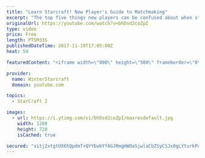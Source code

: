 ```yaml
---
title: "Learn Starcraft! New Player's Guide to Matchmaking"
excerpt: "The top five things new players can be confused about when starting off playing Starcraft 2!"
originalUrl: https://youtube.com/watch?v=bhDsd2coZpI
type: video
price: Free
length: PT5M33S
publishedDateTime: 2017-11-19T17:05:00Z
heat: 50

featuredContent: "<iframe width=\"800\" height=\"500\" frameborder=\"0\" src=\"https://www.youtube.com/embed/bhDsd2coZpI\" allow=\"accelerometer; autoplay; encrypted-media; gyroscope; picture-in-picture\" allowfullscreen></iframe>"

provider:
  name: WinterStarcraft
  domain: youtube.com

topics:
  - StarCraft 2

images:
  - url: https://i.ytimg.com/vi/bhDsd2coZpI/maxresdefault.jpg
    width: 1280
    height: 720
    isCached: true

secured: "vitj2xtgtUX6hQpdmT+QYYEwbYf6GJRmgHWOaSjwlaCbZSyCSJx0gLYturkPcFtuz5iDUKuldwTDo5v0Drd0QH55hUxotJT6qgewJp1rKRQOJ3tCYlq9Hb6bwC29NDEH9xLqUZcMJZoJb6BGN3s1wXGgDAq+8YhKQfbS+zUZ1CHYGhhTOOzuFMSWP/rbeBAkIxJe6aMC12sL+AWmt6TsVpDZNasWiz2y1jTEsEAvZIzpD4WsKbJ6R0vcAXV/j8a5mLNIqrqvR2YIJt+0qjTX28gWTDWLWgfNif3HldfvjO3nBhA0RE5myPLU6agcLjvwK/76jQxn4xryVQnZDhq+2RcakTc7SYkSu7zdXC8BpnHKCW62HBFIcDcBfLTeayV8n40FI67cTtdi06psPIpSNT6GwoJ9lRykWRCyMGLg2pw=;eMB/+TZYypssxGNCFMGYiQ=="
---
```


